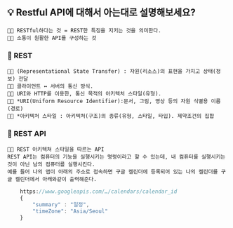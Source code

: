 ## 💡 Restful API에 대해서 아는대로 설명해보세요?

    👨‍💻 RESTful하다는 것 = REST한 특징을 지키는 것을 의미한다.
    👨‍💻 소통이 원활한 API를 구성하는 것

### 🌱 REST

    👨‍💻 (Representational State Transfer) : 자원(리소스)의 표현을 가지고 상태(정보) 전달
    👨‍💻 클라이언트 ↔ 서버의 통신 방식.
    👨‍💻 URI와 HTTP를 이용한, 통신 목적의 아키텍처 스타일(유형).
    👨‍💻 *URI(Uniform Resource Identifier):문서, 그림, 영상 등의 자원 식별용 이름(경로)
    👨‍💻 *아키텍처 스타일 : 아키텍처(구조)의 종류(유형, 스타일, 타입). 제약조건의 집합

### 🌱 REST API

    👨‍💻 REST 아키텍쳐 스타일을 따르는 API
    REST API는 컴퓨터의 기능을 실행시키는 명령이라고 할 수 있는데, 내 컴퓨터를 실행시키는 것이 아닌 남의 컴퓨터를 실행시킨다.
    예를 들어 나의 앱이 아래의 주소로 접속하면 구글 켈린더에 등록되어 있는 나의 켈린더를 구글 켈린더에서 아래와같이 출력해준다.

```javascript
    https://www.googleapis.com/…/calendars/calendar_id
    {
	    "summary" : "일정",
	    "timeZone": "Asia/Seoul"
    }
```
